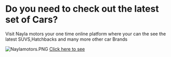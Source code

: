 # Do you need to check out the  latest set of Cars?
Visit Nayla motors your one time online platform where your can the see the latest SUVS,Hatchbacks and many more other car Brands

![Naylamotors.PNG](https://res.cloudinary.com/dasrniwpk/image/upload/v1734725085/Naylamotors_mznttm.png)
[Click here to see](https://kairomotors.vercel.app/)
